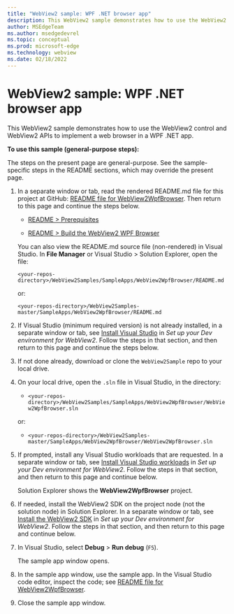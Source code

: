 ```yaml
---
title: "WebView2 sample: WPF .NET browser app"
description: This WebView2 sample demonstrates how to use the WebView2 control and WebView2 APIs to implement a web browser in a WPF .NET app.
author: MSEdgeTeam
ms.author: msedgedevrel
ms.topic: conceptual
ms.prod: microsoft-edge
ms.technology: webview
ms.date: 02/18/2022
---
```

# WebView2 sample: WPF .NET browser app

This WebView2 sample demonstrates how to use the WebView2 control and WebView2 APIs to implement a web browser in a WPF .NET app.


**To use this sample (general-purpose steps):**

The steps on the present page are general-purpose.  See the sample-specific steps in the README sections, which may override the present page.

1. In a separate window or tab, read the rendered README.md file for this project at GitHub: [README file for WebView2WpfBrowser](https://github.com/MicrosoftEdge/WebView2Samples/tree/master/SampleApps/WebView2WpfBrowser#readme).  Then return to this page and continue the steps below.

   * [README > Prerequisites](https://github.com/MicrosoftEdge/WebView2Samples/tree/master/SampleApps/WebView2WpfBrowser#prerequisites)

   * [README > Build the WebView2 WPF Browser](https://github.com/MicrosoftEdge/WebView2Samples/tree/master/SampleApps/WebView2WpfBrowser#build-the-webview2-wpf-browser)

   You can also view the README.md source file (non-rendered) in Visual Studio.  In **File Manager** or Visual Studio > Solution Explorer, open the file:<!-- todo: is there a .md preview capability locally? -->

   `<your-repos-directory>/WebView2Samples/SampleApps/WebView2WpfBrowser/README.md`

   or:

   `<your-repos-directory>/WebView2Samples-master/SampleApps/WebView2WpfBrowser/README.md`

1. If Visual Studio (minimum required version) is not already installed, in a separate window or tab, see [Install Visual Studio](../how-to/machine-setup.md#install-visual-studio) in _Set up your Dev environment for WebView2_.  Follow the steps in that section, and then return to this page and continue the steps below.

1. If not done already, download or clone the `WebView2Sample` repo to your local drive.

1. On your local drive, open the `.sln` file in Visual Studio, in the directory:

   *  `<your-repos-directory>/WebView2Samples/SampleApps/WebView2WpfBrowser/WebView2WpfBrowser.sln`

   or:

   *  `<your-repos-directory>/WebView2Samples-master/SampleApps/WebView2WpfBrowser/WebView2WpfBrowser.sln`

1. If prompted, install any Visual Studio workloads that are requested.  In a separate window or tab, see [Install Visual Studio workloads](../how-to/machine-setup.md#install-visual-studio-workloads) in _Set up your Dev environment for WebView2_.  Follow the steps in that section, and then return to this page and continue below.

   Solution Explorer shows the **WebView2WpfBrowser** project.

   <!-- Solution Explorer shows the **WebView2WpfBrowser** project: -->

   <!-- ![The WebView2WpfBrowser sample opened in Visual Studio in Solution Explorer.](media/webview2wpfbrowser-in-solution-explorer.png) -->
   <!--todo: create png-->

1. If needed, install the WebView2 SDK on the project node (not the solution node) in Solution Explorer.  In a separate window or tab, see [Install the WebView2 SDK](../how-to/machine-setup.md#install-the-webview2-sdk) in _Set up your Dev environment for WebView2_.  Follow the steps in that section, and then return to this page and continue below.

1. In Visual Studio, select **Debug** > **Run debug** (`F5`).

   The sample app window opens.

1. In the sample app window, use the sample app.  In the Visual Studio code editor, inspect the code; see [README file for WebView2WpfBrowser](https://github.com/MicrosoftEdge/WebView2Samples/tree/master/SampleApps/WebView2WpfBrowser#readme).

1. Close the sample app window.
